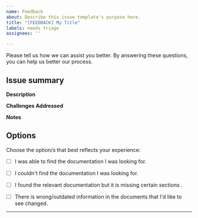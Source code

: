 ```yaml
---
name: Feedback
about: Describe this issue template's purpose here.
title: "[FEEDBACK] My Title"
labels: needs triage
assignees: ''

---
```


Please tell us how we can assist you better. By answering these questions, you can help us better our process. 

## Issue summary

**Description**
<!-- Provide a brief description of your experience. -->


**Challenges Addressed**
<!-- What specifically are you looking for? -->
<!-- Were you able to find the content you were looking for? -->
<!-- Do you have comments or feedback on the content? Please let us know how can we improve. -->


**Notes**
<!-- Provide any additional notes relevant to the issue -->


## Options
<!-- This will render as a options list that you can interact with in the GitHub UI -->

Choose the option/s that best reflects your experience:

- [ ] I was able to find the documentation I was looking for.
- [ ] I couldn't find the documentation I was looking for. 
- [ ] I found the relevant documentation but it is missing certain sections .
- [ ] There is wrong/outdated information in the documents that I'd like to see changed.


---
